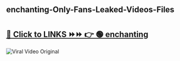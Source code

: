 
 ## enchanting-Only-Fans-Leaked-Videos-Files

# <h2><a href="https://mediaupload.pro?enchanting">🔗 Click to LINKS ⏩⏩ 👉 🟢 enchanting </a></h2>

<a href="https://mediaupload.pro?enchanting" rel="nofollow" data-target="animated-image.originalLink"><img src="https://i.ibb.co.com/xMMVF88/686577567.gif" alt="Viral Video Original" style="max-width: 100%; display: inline-block;" data-target="animated-image.originalImage"></a>